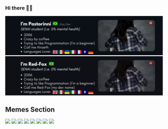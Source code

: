 ### Hi there 👋🏻
<img src='Welcome.gif'> </img>
<img src='about_me.gif'> </img>
## Memes Section
<div>
<!-- <img src='meme1.jpg' width='auto' height = '200px'> </img>
<img src='meme2.jpg' width='auto' height = '200px'> </img> -->
<img src='meme3.jpg' width='auto' height = '200px'> </img>
<img src='meme7.png' width='auto' height = '200px'> </img>
<img src='meme4.jpg' width='auto' height = '200px'> </img>
<img src='meme5.png' width='auto' height = '200px'> </img>
<img src='meme6.png' width='auto' height = '200px'> </img>
<img src='meme8.jpg' width='auto' height = '200px'> </img>
<!-- <img src='meme9.jpg' width='auto' height = '200px'> </img> -->
<!-- <img src='meme10.png' width='auto' height = '200px'> </img> -->
<img src='meme11.png' width='auto' height = '200px'> </img>
<img src='meme12.jpeg' width='auto' height = '200px'> </img>
</div>
